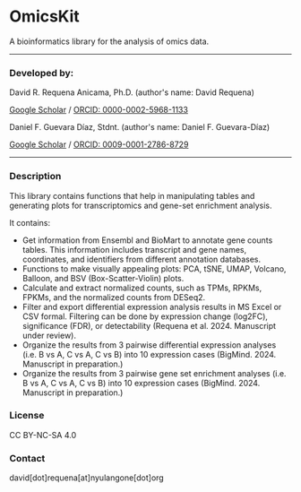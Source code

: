 # OmicsKit
A bioinformatics library for the analysis of omics data.

---

### Developed by:

David R. Requena Anicama, Ph.D. (author's name: David Requena)

[Google Scholar](https://scholar.google.com/citations?user=uI01iS4AAAAJ&hl=en) / [ORCID: 0000-0002-5968-1133](https://orcid.org/0000-0002-5968-1133)

Daniel F. Guevara Díaz, Stdnt. (author's name: Daniel F. Guevara-Díaz)

[Google Scholar](https://scholar.google.com/citations?hl=en&user=tqT7vr8AAAAJ) / [ORCID: 0009-0001-2786-8729](https://orcid.org/0009-0001-2786-8729)

---

### Description

This library contains functions that help in manipulating tables and generating plots for transcriptomics and gene-set enrichment analysis.

It contains:
- Get information from Ensembl and BioMart to annotate gene counts tables. This information includes transcript and gene names, coordinates, and identifiers from different annotation databases.
- Functions to make visually appealing plots: PCA, tSNE, UMAP, Volcano, Balloon, and BSV (Box-Scatter-Violin) plots.
- Calculate and extract normalized counts, such as TPMs, RPKMs, FPKMs, and the normalized counts from DESeq2.
- Filter and export differential expression analysis results in MS Excel or CSV formal. Filtering can be done by expression change (log2FC), significance (FDR), or detectability (Requena et al. 2024. Manuscript under review).
- Organize the results from 3 pairwise differential expression analyses (i.e. B vs A, C vs A, C vs B) into 10 expression cases (BigMind. 2024. Manuscript in preparation.)
- Organize the results from 3 pairwise gene set enrichment analyses (i.e. B vs A, C vs A, C vs B) into 10 expression cases (BigMind. 2024. Manuscript in preparation.)

### License

CC BY-NC-SA 4.0

### Contact

david[dot]requena[at]nyulangone[dot]org
